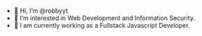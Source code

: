 - 👋 Hi, I’m @robbyyt
- 👀 I’m interested in Web Development and Information Security.
- 🌱 I am currently working as a Fullstack Javascript Developer.

<!---
robbyyt/robbyyt is a ✨ special ✨ repository because its `README.md` (this file) appears on your GitHub profile.
You can click the Preview link to take a look at your changes.
--->
